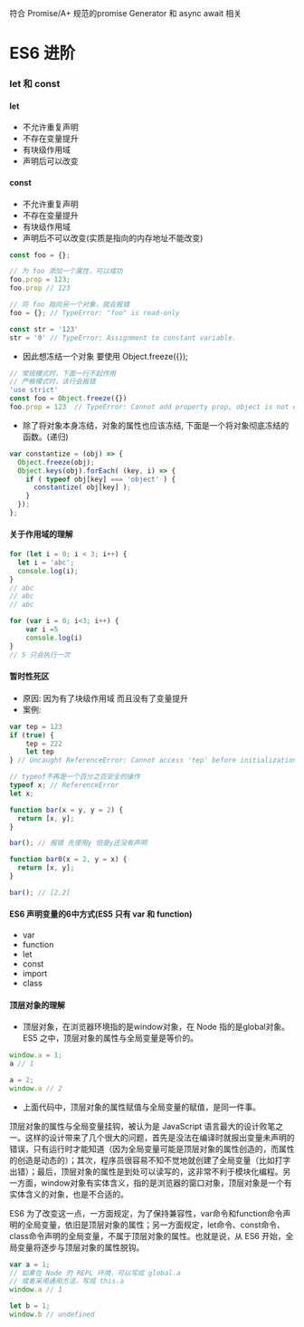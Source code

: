 符合 Promise/A+ 规范的promise
Generator 和 async await 相关

# ES6 进阶
### let 和 const
#### let
- 不允许重复声明
- 不存在变量提升
- 有块级作用域
- 声明后可以改变
#### const
- 不允许重复声明
- 不存在变量提升
- 有块级作用域
- 声明后不可以改变(实质是指向的内存地址不能改变)
```js
const foo = {};

// 为 foo 添加一个属性，可以成功
foo.prop = 123;
foo.prop // 123

// 将 foo 指向另一个对象，就会报错
foo = {}; // TypeError: "foo" is read-only

const str = '123'
str = '0' // TypeError: Assignment to constant variable.
```
- 因此想冻结一个对象 要使用 Object.freeze({});
```js
// 常规模式时，下面一行不起作用
// 严格模式时，该行会报错
'use strict'
const foo = Object.freeze({})
foo.prop = 123  // TypeError: Cannot add property prop, object is not extensible
```
- 除了将对象本身冻结，对象的属性也应该冻结, 下面是一个将对象彻底冻结的函数。(递归)
```js
var constantize = (obj) => {
  Object.freeze(obj);
  Object.keys(obj).forEach( (key, i) => {
    if ( typeof obj[key] === 'object' ) {
      constantize( obj[key] );
    }
  });
};
```


#### 关于作用域的理解
```js
for (let i = 0; i < 3; i++) {
  let i = 'abc';
  console.log(i);
}
// abc
// abc
// abc

for (var i = 0; i<3; i++) {
    var i =5
    console.log(i)
}
// 5 只会执行一次

```

#### 暂时性死区
- 原因: 因为有了块级作用域 而且没有了变量提升
- 案例:
```js
var tep = 123
if (true) {
    tep = 222
    let tep
} // Uncaught ReferenceError: Cannot access 'tep' before initialization
```
```js
// typeof不再是一个百分之百安全的操作
typeof x; // ReferenceError 
let x;
```
```js
function bar(x = y, y = 2) {
  return [x, y];
}

bar(); // 报错 先使用y 但是y还没有声明

function bar0(x = 2, y = x) {
  return [x, y];
}

bar(); // [2,2]
```
#### ES6 声明变量的6中方式(ES5 只有 var 和 function)
- var 
- function
- let
- const
- import
- class

#### 顶层对象的理解
- 顶层对象，在浏览器环境指的是window对象，在 Node 指的是global对象。ES5 之中，顶层对象的属性与全局变量是等价的。
```js
window.a = 1;
a // 1

a = 2;
window.a // 2
```
- 上面代码中，顶层对象的属性赋值与全局变量的赋值，是同一件事。

顶层对象的属性与全局变量挂钩，被认为是 JavaScript 语言最大的设计败笔之一。这样的设计带来了几个很大的问题，首先是没法在编译时就报出变量未声明的错误，只有运行时才能知道（因为全局变量可能是顶层对象的属性创造的，而属性的创造是动态的）；其次，程序员很容易不知不觉地就创建了全局变量（比如打字出错）；最后，顶层对象的属性是到处可以读写的，这非常不利于模块化编程。另一方面，window对象有实体含义，指的是浏览器的窗口对象，顶层对象是一个有实体含义的对象，也是不合适的。

ES6 为了改变这一点，一方面规定，为了保持兼容性，var命令和function命令声明的全局变量，依旧是顶层对象的属性；另一方面规定，let命令、const命令、class命令声明的全局变量，不属于顶层对象的属性。也就是说，从 ES6 开始，全局变量将逐步与顶层对象的属性脱钩。
```js
var a = 1;
// 如果在 Node 的 REPL 环境，可以写成 global.a
// 或者采用通用方法，写成 this.a
window.a // 1

let b = 1;
window.b // undefined
```
